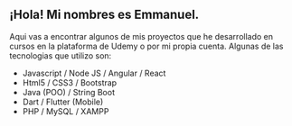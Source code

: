 ## ¡Hola! Mi nombres es Emmanuel.

Aqui vas a encontrar algunos de mis proyectos que he desarrollado en cursos en la plataforma de Udemy o por mi propia cuenta.
Algunas de las tecnologias que utilizo son:

* Javascript / Node JS / Angular / React
* Html5 / CSS3 / Bootstrap
* Java (POO) / String Boot
* Dart / Flutter (Mobile)
* PHP / MySQL / XAMPP
